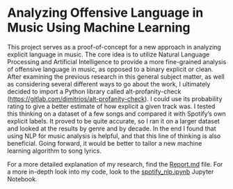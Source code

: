 # Analyzing Offensive Language in Music Using Machine Learning
This project serves as a proof-of-concept for a new approach in analyzing explicit language in music. The core idea is to utilize Natural Language Processing and Artificial Intelligence to provide a more fine-grained analysis of offensive language in music, as opposed to a binary explicit or clean. After examining the previous research in this general subject matter, as well as considering several different ways to go about the work, I ultimately decided to import a Python library called alt-profanity-check (https://gitlab.com/dimitrios/alt-profanity-check). I could use its probability rating to give a better estimate of how explicit a given track was. I tested this thinking on a dataset of a few songs and compared it with Spotify’s own explicit labels. It proved to be quite accurate, so I ran it on a larger dataset and looked at the results by genre and by decade. In the end I found that using NLP for music analysis is helpful, and that this line of thinking is also beneficial. Going forward, it would be better to tailor a new machine learning algorithm to song lyrics.

For a more detailed explanation of my research, find the [Report.md](Report.md) file. For a more in-depth look into my code, look to the [spotify_nlp.ipynb](spotify_nlp.ipynb) Jupyter Notebook.
